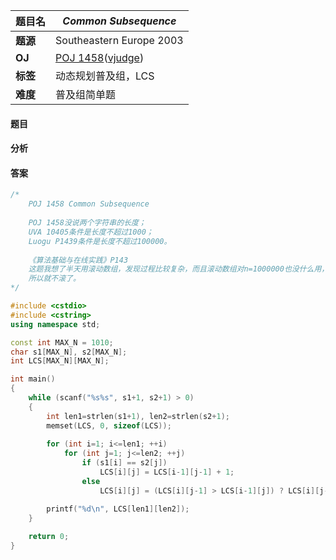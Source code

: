 |题目名|*Common Subsequence*|  
|---|---|  
|**题源**|Southeastern Europe 2003|  
|**OJ**|[POJ 1458](http://poj.org/problem?id=1458)([vjudge](https://vjudge.net/problem/POJ-1458))|  
|**标签**|动态规划普及组，LCS|  
|**难度**|普及组简单题|  

#### 题目
#### 分析 
#### 答案
```cpp
/*
	POJ 1458 Common Subsequence
	
	POJ 1458没说两个字符串的长度；
	UVA 10405条件是长度不超过1000；
	Luogu P1439条件是长度不超过100000。 
	
	《算法基础与在线实践》P143
	这题我想了半天用滚动数组，发现过程比较复杂，而且滚动数组对n=1000000也没什么用，
	所以就不滚了。 
*/

#include <cstdio>
#include <cstring>
using namespace std;

const int MAX_N = 1010;
char s1[MAX_N], s2[MAX_N];
int LCS[MAX_N][MAX_N]; 

int main()
{
	while (scanf("%s%s", s1+1, s2+1) > 0)
	{
		int len1=strlen(s1+1), len2=strlen(s2+1);
		memset(LCS, 0, sizeof(LCS));
	
		for (int i=1; i<=len1; ++i)
			for (int j=1; j<=len2; ++j)
				if (s1[i] == s2[j])
					LCS[i][j] = LCS[i-1][j-1] + 1;
				else
					LCS[i][j] = (LCS[i][j-1] > LCS[i-1][j]) ? LCS[i][j-1] : LCS[i-1][j];

		printf("%d\n", LCS[len1][len2]);
	}
	
	return 0;
}
```
